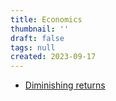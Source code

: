 ```yaml
---
title: Economics
thumbnail: ''
draft: false
tags: null
created: 2023-09-17
---
```


* [Diminishing returns](Diminishing%20returns.md)
